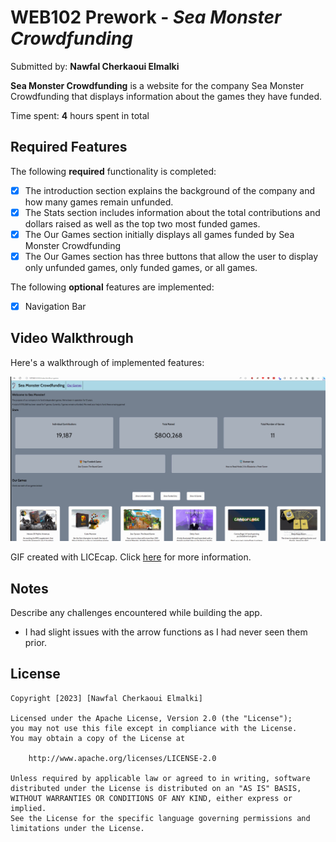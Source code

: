 # WEB102 Prework - *Sea Monster Crowdfunding*

Submitted by: **Nawfal Cherkaoui Elmalki**

**Sea Monster Crowdfunding** is a website for the company Sea Monster Crowdfunding that displays information about the games they have funded.

Time spent: **4** hours spent in total

## Required Features

The following **required** functionality is completed:

* [X] The introduction section explains the background of the company and how many games remain unfunded.
* [X] The Stats section includes information about the total contributions and dollars raised as well as the top two most funded games.
* [X] The Our Games section initially displays all games funded by Sea Monster Crowdfunding
* [X] The Our Games section has three buttons that allow the user to display only unfunded games, only funded games, or all games.

The following **optional** features are implemented:

* [X] Navigation Bar

## Video Walkthrough

Here's a walkthrough of implemented features:

<img src='Pre-work.gif' title='Video Walkthrough' width='' alt='Video Walkthrough' />

<!-- Replace this with whatever GIF tool you used! -->
GIF created with LICEcap. Click <a href="https://www.cockos.com/licecap/" rel="nofollow">here</a> for more information.

## Notes

Describe any challenges encountered while building the app.

* I had slight issues with the arrow functions as I had never seen them prior.

## License

    Copyright [2023] [Nawfal Cherkaoui Elmalki]

    Licensed under the Apache License, Version 2.0 (the "License");
    you may not use this file except in compliance with the License.
    You may obtain a copy of the License at

        http://www.apache.org/licenses/LICENSE-2.0

    Unless required by applicable law or agreed to in writing, software
    distributed under the License is distributed on an "AS IS" BASIS,
    WITHOUT WARRANTIES OR CONDITIONS OF ANY KIND, either express or implied.
    See the License for the specific language governing permissions and
    limitations under the License.

<!-- OOZEdiveTRAPpine
6games-container.stats-card15
11seafoamGAMES_JSON
19187800268BRAIN
74FLANNELclick
toLocaleString<div>1ivy
ZooHowCEDAR -->